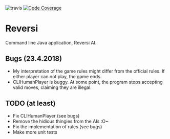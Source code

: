 ![travis](https://travis-ci.org/ValheKouneli/Reversi.svg?branch=master)
[![Code Coverage](https://img.shields.io/codecov/c/github/ValheKouneli/Reversi/master.svg)](https://codecov.io/github/ValheKouneli/Reversi/)

Reversi
=======

Command line Java application, Reversi AI.

## Bugs (23.4.2018)

* My interpretation of the game rules might differ from the official rules. If either player can not play, the game ends.
* CLIHumanPlayer is buggy. At some point, the program stops accepting valid moves, claiming they are illegal.

## TODO (at least)

* Fix CLIHumanPlayer (see bugs)
* Remove the hidious <MoveType> <GameType> thingies from the AIs :O~
* Fix the implementation of rules (see bugs)
* Make more unit tests
